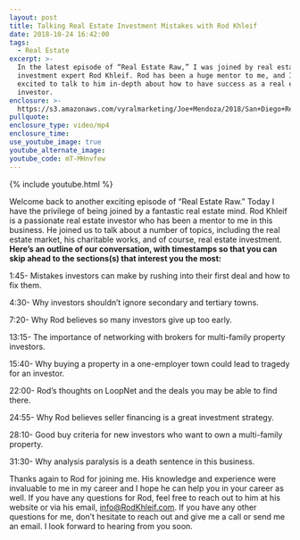 ```yaml
---
layout: post
title: Talking Real Estate Investment Mistakes with Rod Khleif
date: 2018-10-24 16:42:00
tags:
  - Real Estate
excerpt: >-
  In the latest episode of “Real Estate Raw,” I was joined by real estate
  investment expert Rod Khleif. Rod has been a huge mentor to me, and I was
  excited to talk to him in-depth about how to have success as a real estate
  investor.
enclosure: >-
  https://s3.amazonaws.com/vyralmarketing/Joe+Mendoza/2018/San+Diego+Real+Estate-+Rod+Khleif.mp4
pullquote:
enclosure_type: video/mp4
enclosure_time:
use_youtube_image: true
youtube_alternate_image:
youtube_code: mT-MHnvfew
---
```


{% include youtube.html %}

Welcome back to another exciting episode of “Real Estate Raw.” Today I have the privilege of being joined by a fantastic real estate mind. Rod Khleif is a passionate real estate investor who has been a mentor to me in this business. He joined us to talk about a number of topics, including the real estate market, his charitable works, and of course, real estate investment. **Here’s an outline of our conversation, with timestamps so that you can skip ahead to the sections(s) that interest you the most:**

1:45- Mistakes investors can make by rushing into their first deal and how to fix them.

4:30- Why investors shouldn’t ignore secondary and tertiary towns.

7:20- Why Rod believes so many investors give up too early.

13:15- The importance of networking with brokers for multi-family property investors.

15:40- Why buying a property in a one-employer town could lead to tragedy for an investor.

22:00- Rod’s thoughts on LoopNet and the deals you may be able to find there.

24:55- Why Rod believes seller financing is a great investment strategy.

28:10- Good buy criteria for new investors who want to own a multi-family property.

31:30- Why analysis paralysis is a death sentence in this business.

Thanks again to Rod for joining me. His knowledge and experience were invaluable to me in my career and I hope he can help you in your career as well. If you have any questions for Rod, feel free to reach out to him at his website or via his email, [info@RodKhleif.com](mailto:info@RodKhleif.com). If you have any other questions for me, don’t hesitate to reach out and give me a call or send me an email. I look forward to hearing from you soon.